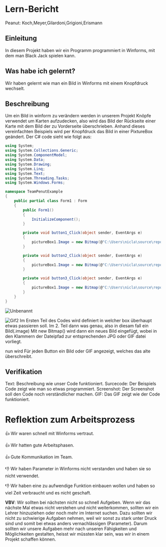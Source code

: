 # Lern-Bericht
Peanut: Koch,Meyer,Gilardoni,Grigioni,Erismann

## Einleitung

In diesem Projekt haben wir ein Programm programmiert in Winforms, mit dem man Black Jack spielen kann.

## Was habe ich gelernt?

 Wir haben gelernt wie man ein Bild in Winforms mit einem Knopfdruck wechselt.

## Beschreibung
Um ein Bild in winform zu verändern werden in unserem Projekt Knöpfe verwendet um Karten aufzudecken, also wird das Bild der Rückseite einer Karte mit dem Bild der zu Vorderseite überschrieben.
Anhand dieses vereinfachten Beispiels wird per Knopfdruck das Bild in einer PixtureBox geändert.
Der C# code sieht wie folgt aus:
```c#
using System;
using System.Collections.Generic;
using System.ComponentModel;
using System.Data;
using System.Drawing;
using System.Linq;
using System.Text;
using System.Threading.Tasks;
using System.Windows.Forms;

namespace TeamPenutExample
{
    public partial class Form1 : Form
    {
        public Form1()
        {
            InitializeComponent();
        }

        private void button1_Click(object sender, EventArgs e)
        {
            pictureBox1.Image = new Bitmap(@"C:\Users\nicla\source\repos\TeamPenutExample\Pic1.jpg");
        }

        private void button2_Click(object sender, EventArgs e)
        {
            pictureBox1.Image = new Bitmap(@"C:\Users\nicla\source\repos\TeamPenutExample\Pic2.jpg");
        }

        private void button3_Click(object sender, EventArgs e)
        {
            pictureBox1.Image = new Bitmap(@"C:\Users\nicla\source\repos\TeamPenutExample\Pic3.gif");
        }
    }
}

```
![Unbenannt](https://user-images.githubusercontent.com/79938743/208619919-4b060429-8480-4d05-8f25-aca3a46fdab4.png)

![Gif2](https://user-images.githubusercontent.com/79938743/208619842-db16314b-020c-4514-9cf0-635f2af4e447.gif)
Im Ersten Teil des Codes wird definiert in welcher box überhaupt etwas passieren soll.
Im 2. Teil dann was genau, also in diesam fall ein Bild(.image)
Mit new Bitmap() wird dann ein neues Bild eingefügt, wobei in den Klammern der Dateipfad zur entsprechenden JPG oder GIF datei vorliegt.

nun wird Für jeden Button ein Bild oder GIF angezeigt, welches das alte überschreibt.


## Verifikation
Text: Beschreibung wie unser Code funktioniert. 
Surcecode: Der Beispiels Code zeigt wie man so etwas programmiert. 
Screenshot: Der Screenshot soll den Code noch verständlicher machen.
GIF: Das GIF zeigt wie der Code funktioniert.

# Reflektion zum Arbeitsprozess

👍 Wir waren schnell mit Winforms vertraut.

👍 Wir hatten gute Arbeitsphasen.

👍 Gute Kommunikation im Team.

👎 Wir haben Parameter in Winforms nicht verstanden und haben sie so nicht verwendet.

👎 Wir haben eine zu aufwendige Funktion einbauen wollen und haben so viel Zeit verbraucht und es nicht geschaft.


**VBV**: Wir sollten bei nächsten nicht so schnell Aufgeben. Wenn wir das nächste Mal etwas nicht verstehen und nicht weiterkommen, sollten wir ein Lehrer hinzuziehen oder noch mehr im Internet suchen. Dazu sollten wir nicht zu schwierige Aufgaben nehmen, weil wir sonst zu stark unter Druck sind und somit bei etwas anders vernachlässigen (Parameter). Darum sollten wir unsere Aufgaben mehr nach unseren Fähigkeiten und Möglichkeiten gestalten, heisst wir müssten klar sein, was wir in einem Projekt schaffen können.

